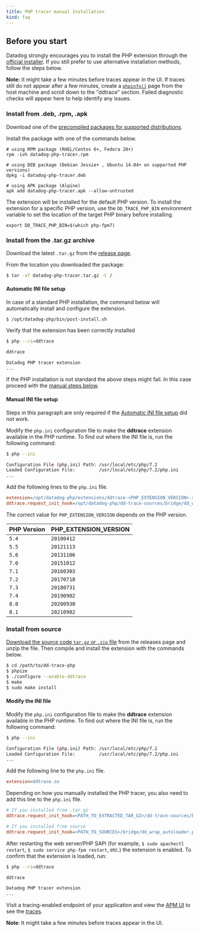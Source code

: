 ```yaml
---
title: PHP tracer manual Installation
kind: faq
---
```


## Before you start

Datadog strongly encourages you to install the PHP extension through the [official installer][1]. If you still prefer to use alternative installation methods, follow the steps below.

<div class="alert alert-info">
<strong>Note:</strong>
It might take a few minutes before traces appear in the UI. If traces still do not appear after a few minutes, create a <a href="/tracing/troubleshooting/tracer_startup_logs?tab=php#php-info"><code>phpinfo()</code></a> page from the host machine and scroll down to the "ddtrace" section. Failed diagnostic checks will appear here to help identify any issues.
</div>

### Install from .deb, .rpm, .apk

Download one of the [precompiled packages for supported distributions][2].

Install the package with one of the commands below.

```shell
# using RPM package (RHEL/Centos 6+, Fedora 20+)
rpm -ivh datadog-php-tracer.rpm

# using DEB package (Debian Jessie+ , Ubuntu 14.04+ on supported PHP versions)
dpkg -i datadog-php-tracer.deb

# using APK package (Alpine)
apk add datadog-php-tracer.apk --allow-untrusted
```

The extension will be installed for the default PHP version. To install the extension for a specific PHP version, use the `DD_TRACE_PHP_BIN` environment variable to set the location of the target PHP binary before installing.

```shell
export DD_TRACE_PHP_BIN=$(which php-fpm7)
```

### Install from the .tar.gz archive

Download the latest `.tar.gz` from the [release page][3].

From the location you downloaded the package:

```bash
$ tar -xf datadog-php-tracer.tar.gz -C /
```

#### Automatic INI file setup

In case of a standard PHP installation, the command below will automatically install and configure the extension.

```
$ /opt/datadog-php/bin/post-install.sh
```

Verify that the extension has been correctly installed

```bash
$ php --ri=ddtrace

ddtrace

Datadog PHP tracer extension
...
```

If the PHP installation is not standard the above steps might fail. In this case proceed with the [manual steps below](#manual-ini-file-setup).

#### Manual INI file setup

Steps in this paragraph are only required if the [Automatic INI file setup](#automatic-ini-file-setup) did not work.

Modify the `php.ini` configuration file to make the **ddtrace** extension available in the PHP runtime. To find out where the INI file is, run the following command:

```bash
$ php --ini

Configuration File (php.ini) Path: /usr/local/etc/php/7.2
Loaded Configuration File:         /usr/local/etc/php/7.2/php.ini
...
```

Add the following lines to the `php.ini` file.

```ini
extension=/opt/datadog-php/extensions/ddtrace-<PHP_EXTENSION_VERSION>.so
ddtrace.request_init_hook=/opt/datadog-php/dd-trace-sources/bridge/dd_wrap_autoloader.php
```

The correct value for `PHP_EXTENSION_VERSION` depends on the PHP version.

| PHP Version | PHP_EXTENSION_VERSION |
|-------------|-----------------------|
| `5.4`       | `20100412`            |
| `5.5`       | `20121113`            |
| `5.6`       | `20131106`            |
| `7.0`       | `20151012`            |
| `7.1`       | `20160303`            |
| `7.2`       | `20170718`            |
| `7.3`       | `20180731`            |
| `7.4`       | `20190902`            |
| `8.0`       | `20200930`            |
| `8.1`       | `20210902`            |

### Install from source

[Download the source code `tar.gz` or `.zip` file][2] from the releases page and unzip the file. Then compile and install the extension with the commands below.

```bash
$ cd /path/to/dd-trace-php
$ phpize
$ ./configure --enable-ddtrace
$ make
$ sudo make install
```

#### Modify the INI file

Modify the `php.ini` configuration file to make the **ddtrace** extension available in the PHP runtime. To find out where the INI file is, run the following command:

```bash
$ php --ini

Configuration File (php.ini) Path: /usr/local/etc/php/7.2
Loaded Configuration File:         /usr/local/etc/php/7.2/php.ini
...
```

Add the following line to the `php.ini` file.

```ini
extension=ddtrace.so
```

Depending on how you manually installed the PHP tracer, you also need to add this line to the `php.ini` file.

```ini
# If you installed from .tar.gz
ddtrace.request_init_hook=<PATH_TO_EXTRACTED_TAR_GZ>/dd-trace-sources/bridge/dd_wrap_autoloader.php

# If you installed from source
ddtrace.request_init_hook=<PATH_TO_SOURCES>/bridge/dd_wrap_autoloader.php
```

After restarting the web server/PHP SAPI (for example, `$ sudo apachectl restart`, `$ sudo service php-fpm restart`, etc.) the extension is enabled. To confirm that the extension is loaded, run:

```bash
$ php --ri=ddtrace

ddtrace

Datadog PHP tracer extension
...
```

Visit a tracing-enabled endpoint of your application and view the [APM UI][4] to see the [traces][5].

**Note**: It might take a few minutes before traces appear in the UI.

[1]: /tracing/setup/php/#install-the-extension
[2]: https://github.com/DataDog/dd-trace-php/releases/latest
[3]: https://github.com/DataDog/dd-trace-php/releases
[4]: https://app.datadoghq.com/apm/services
[5]: /tracing/visualization/#trace
